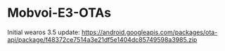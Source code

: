 # Mobvoi-E3-OTAs


Initial wearos 3.5 update: https://android.googleapis.com/packages/ota-api/package/f48372ce7514a3e21df5e1404dc85749598a3985.zip 
